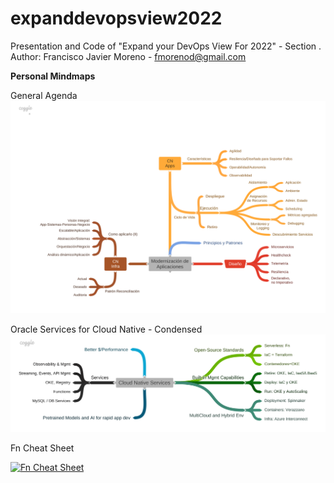 # expanddevopsview2022
Presentation and Code of "Expand your DevOps View For 2022"  - Section .
Author: Francisco Javier Moreno - fmorenod@gmail.com

**Personal Mindmaps**

General Agenda
![Agenda General](./docs/Modernizacin_deAplicaciones.png)

Oracle Services for Cloud Native - Condensed
![Cloud Native Services](./docs/Cloud_Native_Services.png)

Fn Cheat Sheet

<a href="https://embed.coggle.it/diagram/Yd43CvKhp4eUw1cJ/0fa2b61a3732c6a731c4a9a97b4decac984be70dfc562e99e6da2f6950cec417" target="_blank">![Fn Cheat Sheet](./docs/Fn_CheatSheet)</a>